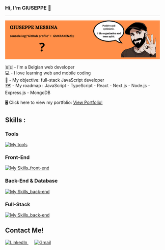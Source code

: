 ### Hi, I'm GIUSEPPE 👋
---
![header_description](header.png)

🇧🇪 - I'm a Belgian web developer  
💻 - I love learning web and mobile coding  
🎯 - My objective: full-stack JavaScript developer  
🗺️ - My roadmap : JavaScript - TypeScript - React - Next.js - Node.js - Express.js - MongoDB  

🖥️ Click here to view my portfolio: [View Portfolio!](https://www.giuseppe-messina-dev.com)

## Skills : 

### Tools 

[![My tools](https://skillicons.dev/icons?i=vscode,git)](https://skillicons.dev)

### Front-End  

[![My Skills_front-end](https://skillicons.dev/icons?i=tailwind,js,typescript,react)](https://skillicons.dev)

### Back-End & Database

[![My Skills_back-end](https://skillicons.dev/icons?i=nodejs,express,mongodb)](https://skillicons.dev)

### Full-Stack

[![My Skills_back-end](https://skillicons.dev/icons?i=next)](https://skillicons.dev)


## Contact Me! 

<div>
  <a href="https://www.linkedin.com/in/giuseppe-messina-dev/">
    <img src="https://cdn-icons-png.flaticon.com/512/174/174857.png" width="30" height="30" alt="LinkedIn">
  </a>
  &nbsp;&nbsp;&nbsp;&nbsp;
  <a href="mailto:messinagiuseppe9423@gmail.com">
    <img src="https://cdn-icons-png.flaticon.com/512/5968/5968534.png" width="30" height="30" alt="Gmail">
  </a>
</div>


